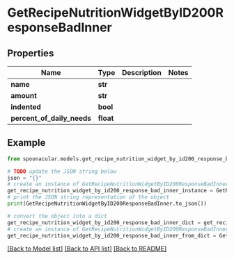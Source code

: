 # GetRecipeNutritionWidgetByID200ResponseBadInner


## Properties

Name | Type | Description | Notes
------------ | ------------- | ------------- | -------------
**name** | **str** |  | 
**amount** | **str** |  | 
**indented** | **bool** |  | 
**percent_of_daily_needs** | **float** |  | 

## Example

```python
from spoonacular.models.get_recipe_nutrition_widget_by_id200_response_bad_inner import GetRecipeNutritionWidgetByID200ResponseBadInner

# TODO update the JSON string below
json = "{}"
# create an instance of GetRecipeNutritionWidgetByID200ResponseBadInner from a JSON string
get_recipe_nutrition_widget_by_id200_response_bad_inner_instance = GetRecipeNutritionWidgetByID200ResponseBadInner.from_json(json)
# print the JSON string representation of the object
print(GetRecipeNutritionWidgetByID200ResponseBadInner.to_json())

# convert the object into a dict
get_recipe_nutrition_widget_by_id200_response_bad_inner_dict = get_recipe_nutrition_widget_by_id200_response_bad_inner_instance.to_dict()
# create an instance of GetRecipeNutritionWidgetByID200ResponseBadInner from a dict
get_recipe_nutrition_widget_by_id200_response_bad_inner_from_dict = GetRecipeNutritionWidgetByID200ResponseBadInner.from_dict(get_recipe_nutrition_widget_by_id200_response_bad_inner_dict)
```
[[Back to Model list]](../README.md#documentation-for-models) [[Back to API list]](../README.md#documentation-for-api-endpoints) [[Back to README]](../README.md)


